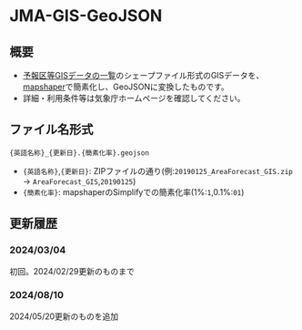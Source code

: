 # JMA-GIS-GeoJSON

## 概要
- [予報区等GISデータの一覧](https://www.data.jma.go.jp/developer/gis.html)のシェープファイル形式のGISデータを、[mapshaper](https://mapshaper.org/)で簡素化し、GeoJSONに変換したものです。
- 詳細・利用条件等は気象庁ホームページを確認してください。

## ファイル名形式
`{英語名称}_{更新日}.{簡素化率}.geojson`
- `{英語名称}`,`{更新日}`: ZIPファイルの通り(例:`20190125_AreaForecast_GIS.zip` -> `AreaForecast_GIS`,`20190125`)
- `{簡素化率}`: mapshaperのSimplifyでの簡素化率(1%:`1`,0.1%:`01`)

## 更新履歴
### 2024/03/04
初回。2024/02/29更新のものまで

### 2024/08/10
2024/05/20更新のものを追加
